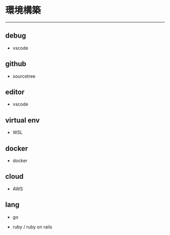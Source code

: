 # 環境構築



----------------------------------------------------------------------------

## debug

- vscode

## github

- sourcetree

## editor

- vscode

## virtual env

- WSL

## docker

- docker

## cloud

- AWS

## lang

- go

- ruby / ruby on rails
